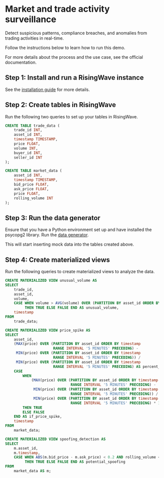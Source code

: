 # Market and trade activity surveillance

Detect suspicious patterns, compliance breaches, and anomalies from trading activities in real-time.

Follow the instructions below to learn how to run this demo. 

For more details about the process and the use case, see the official documentation.

## Step 1: Install and run a RisingWave instance

See the [installation guide](/00-get-started/00-install-kafka-pg-rw.md#install-risingwave) for more details.

## Step 2: Create tables in RisingWave

Run the following two queries to set up your tables in RisingWave.

```sql
CREATE TABLE trade_data (
    trade_id INT,
    asset_id INT,
    timestamp TIMESTAMP,
    price FLOAT,
    volume INT,
    buyer_id INT,
    seller_id INT
);
```

```sql
CREATE TABLE market_data (
    asset_id INT,
    timestamp TIMESTAMP,
    bid_price FLOAT,
    ask_price FLOAT,
    price FLOAT,
    rolling_volume INT
);
```

## Step 3: Run the data generator

Ensure that you have a Python environment set up and have installed the psycopg2 library. Run the [data generator](02-simple-demos/capital_markets/market_surveillance/data_generator.py).

This will start inserting mock data into the tables created above.

## Step 4: Create materialized views

Run the following queries to create materialized views to analyze the data.

```sql
CREATE MATERIALIZED VIEW unusual_volume AS
SELECT
    trade_id,
    asset_id,
    volume,
    CASE WHEN volume > AVG(volume) OVER (PARTITION BY asset_id ORDER BY timestamp RANGE INTERVAL '10 MINUTES' PRECEDING) * 1.5
         THEN TRUE ELSE FALSE END AS unusual_volume,
    timestamp
FROM
    trade_data;
```

```sql
CREATE MATERIALIZED VIEW price_spike AS
SELECT
    asset_id,
    (MAX(price) OVER (PARTITION BY asset_id ORDER BY timestamp 
                      RANGE INTERVAL '5 MINUTES' PRECEDING) -
     MIN(price) OVER (PARTITION BY asset_id ORDER BY timestamp 
                      RANGE INTERVAL '5 MINUTES' PRECEDING)) /
     MIN(price) OVER (PARTITION BY asset_id ORDER BY timestamp 
                      RANGE INTERVAL '5 MINUTES' PRECEDING) AS percent_change,
    CASE 
        WHEN 
            (MAX(price) OVER (PARTITION BY asset_id ORDER BY timestamp 
                              RANGE INTERVAL '5 MINUTES' PRECEDING) -
             MIN(price) OVER (PARTITION BY asset_id ORDER BY timestamp 
                              RANGE INTERVAL '5 MINUTES' PRECEDING)) /
             MIN(price) OVER (PARTITION BY asset_id ORDER BY timestamp 
                              RANGE INTERVAL '5 MINUTES' PRECEDING) * 100 > 5 
        THEN TRUE 
        ELSE FALSE 
    END AS if_price_spike,
    timestamp
FROM
    market_data;
```

```sql
CREATE MATERIALIZED VIEW spoofing_detection AS
SELECT
    m.asset_id,
    m.timestamp,
    CASE WHEN ABS(m.bid_price - m.ask_price) < 0.2 AND rolling_volume < AVG(rolling_volume) OVER (PARTITION BY asset_id ORDER BY timestamp RANGE INTERVAL '10 MINUTES' PRECEDING) * 0.8
         THEN TRUE ELSE FALSE END AS potential_spoofing
FROM
    market_data AS m;
```